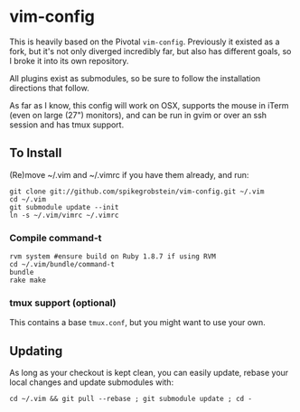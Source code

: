 # vim-config

This is heavily based on the Pivotal `vim-config`. Previously it existed as a fork, but it's not only
diverged incredibly far, but also has different goals, so I broke it into its own repository.

All plugins exist as submodules, so be sure to follow the installation directions that follow.

As far as I know, this config will work on OSX, supports the mouse in iTerm (even on large (27") monitors),
and can be run in gvim or over an ssh session and has tmux support.

## To Install

(Re)move ~/.vim and ~/.vimrc if you have them already, and run:

    git clone git://github.com/spikegrobstein/vim-config.git ~/.vim
    cd ~/.vim
    git submodule update --init
    ln -s ~/.vim/vimrc ~/.vimrc

### Compile command-t

    rvm system #ensure build on Ruby 1.8.7 if using RVM
    cd ~/.vim/bundle/command-t
    bundle
    rake make

### tmux support (optional)

This contains a base `tmux.conf`, but you might want to use your own.

## Updating

As long as your checkout is kept clean, you can easily update, rebase your local changes and update submodules with:

    cd ~/.vim && git pull --rebase ; git submodule update ; cd -

